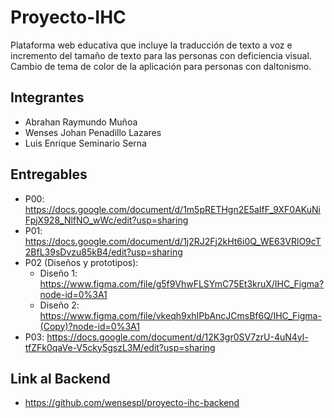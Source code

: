 # Proyecto-IHC

Plataforma web educativa que incluye la traducción de texto a voz e incremento del tamaño de texto para las personas con deficiencia visual. Cambio de tema de color de la aplicación para personas con daltonismo.

## Integrantes

- Abrahan Raymundo Muñoa
- Wenses Johan Penadillo Lazares
- Luis Enrique Seminario Serna

## Entregables

- P00: <https://docs.google.com/document/d/1m5pRETHgn2E5aIfF_9XF0AKuNiFpjX928_NlfNO_wWc/edit?usp=sharing>
- P01: <https://docs.google.com/document/d/1j2RJ2Fj2kHt6i0Q_WE63VRlO9cT2BfL39sDvzu85kB4/edit?usp=sharing>
- P02 (Diseños y prototipos):
  - Diseño 1: <https://www.figma.com/file/g5f9VhwFLSYmC75Et3kruX/IHC_Figma?node-id=0%3A1>
  - Diseño 2: <https://www.figma.com/file/vkeqh9xhIPbAncJCmsBf6Q/IHC_Figma-(Copy)?node-id=0%3A1>
- P03: <https://docs.google.com/document/d/12K3gr0SV7zrU-4uN4yl-tfZFk0qaVe-V5cky5gszL3M/edit?usp=sharing>

## Link al Backend

- <https://github.com/wensespl/proyecto-ihc-backend>
